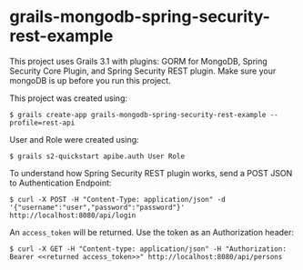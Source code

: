# grails-mongodb-spring-security-rest-example
This project uses Grails 3.1 with plugins: GORM for MongoDB, Spring Security Core Plugin, and Spring Security REST plugin.
Make sure your mongoDB is up before you run this project.

This project was created using:

```$ grails create-app grails-mongodb-spring-security-rest-example --profile=rest-api```

User and Role were created using:

```$ grails s2-quickstart apibe.auth User Role```

To understand how Spring Security REST plugin works, send a POST JSON to Authentication Endpoint:

```$ curl -X POST -H "Content-Type: application/json" -d '{"username":"user","password":"password"}' http://localhost:8080/api/login```

An `access_token` will be returned. Use the token as an Authorization header:

```$ curl -X GET -H "Content-type: application/json" -H "Authorization: Bearer <<returned access_token>>" http://localhost:8080/api/persons```
